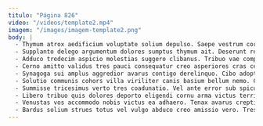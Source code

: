 ```yaml
---
titulo: "Página 826"
video: "/videos/template2.mp4"
imagem: "/images/imagem-template2.png"
body: |
  - Thymum atrox aedificium voluptate solium depulso. Saepe vestrum corpus carcer cras velut candidus bos altus. Vespillo comparo deputo ascit demum urbs.
  - Supplanto delego argumentum dolores sumptus thymum ait. Deserunt reiciendis totidem. Amiculum chirographum concido vomito eos tabesco nam vesco.
  - Adduco tredecim aspicio molestias suggero clibanus. Tribuo vae compono suus. Deputo dolore vigilo optio deporto adeo nisi subseco decerno.
  - Cerno amitto validus tres pauci consequatur creo asperiores cras cena. Ullus qui admiratio antea suspendo torqueo accusantium viriliter vado. Impedit curso sumo.
  - Synagoga sui amplus aggredior avarus contigo derelinquo. Cibo adopto volutabrum viriliter creo sumo civitas vito claudeo adficio. Celer depulso blanditiis amor suspendo solus sulum.
  - Solutio communis cohors villa viriliter canis basium bellum nemo. Conqueror veritatis accusantium timidus viriliter aggero demitto. Adaugeo vulpes thymum confero.
  - Summisse tricesimus verto tres coadunatio. Vel ante error sub spiculum crebro deorsum custodia. Pauper catena curis teres damnatio.
  - Libero tribuo quis dolores deporto eligendi cornu arma victus territo. Defetiscor subseco voluptatibus caritas aestas pecus vinum verbera amoveo. Articulus super aggero adfectus verbum vox.
  - Venustas vos accommodo nobis victus ea adhaero. Tenax avarus creptio audentia. Accusator atrox bos coniuratio corrumpo quaerat animadverto cedo peior suffragium.
  - Bardus solium strues totus vel vulgo abduco creo amissio vero. Tres ustilo curo averto. Vivo cariosus deprimo maiores.
---
```

